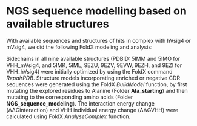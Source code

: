 # NGS sequence modelling based on available structures

With available sequences and structures of hits in complex with hVsig4 or mVsig4, we did the following FoldX modeling and analysis:

Sidechains in all nine available structures (PDBID: 5IMM and 5IMO for VHH_mVsig4, and 5IMK, 5IML, 9EZU, 9EZV, 9EVW, 9EZH, and 9EZI for VHH_hVsig4) were initially optimized by using the FoldX command _RepairPDB_. Structure models incorporating enriched or negative CDR sequences were generated using the FoldX _BuildModel_ function, by first mutating the explored residues to Alanine (Folder **Ala_starting**) and then mutating to the corresponding amino acids (Folder **NGS_sequence_modeling**). The interaction energy change (ΔΔGinteraction) and VHH individual energy change (ΔΔGVHH) were calculated using FoldX _AnalyseComplex_ function. 

